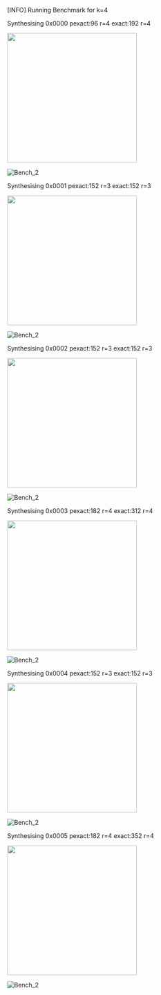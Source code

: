 [INFO] Running Benchmark for k=4

Synthesising 0x0000 pexact:96 r=4 exact:192 r=4

<img src=benchmark_r.png width=300 heigth=300>

![Bench_2](benchmark_s.png)

Synthesising 0x0001 pexact:152 r=3 exact:152 r=3

<img src=benchmark_r.png width=300 heigth=300>

![Bench_2](benchmark_s.png)

Synthesising 0x0002 pexact:152 r=3 exact:152 r=3

<img src=benchmark_r.png width=300 heigth=300>

![Bench_2](benchmark_s.png)

Synthesising 0x0003 pexact:182 r=4 exact:312 r=4

<img src=benchmark_r.png width=300 heigth=300>

![Bench_2](benchmark_s.png)

Synthesising 0x0004 pexact:152 r=3 exact:152 r=3

<img src=benchmark_r.png width=300 heigth=300>

![Bench_2](benchmark_s.png)

Synthesising 0x0005 pexact:182 r=4 exact:352 r=4

<img src=benchmark_r.png width=300 heigth=300>

![Bench_2](benchmark_s.png)

